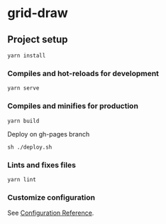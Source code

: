 # grid-draw

## Project setup

```
yarn install
```

### Compiles and hot-reloads for development

```
yarn serve
```

### Compiles and minifies for production

```
yarn build
```

Deploy on gh-pages branch

```
sh ./deploy.sh
```

### Lints and fixes files

```
yarn lint
```

### Customize configuration

See [Configuration Reference](https://cli.vuejs.org/config/).
